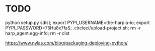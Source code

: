 # TODO
python setup.py sdist; export PYPI_USERNAME=the-harpia-io; export PYPI_PASSWORD=75Hu8x7faS; .circleci/upload-project.sh;  rm -r harp_agent.egg-info; rm -r dist

https://www.nylas.com/blog/packaging-deploying-python/